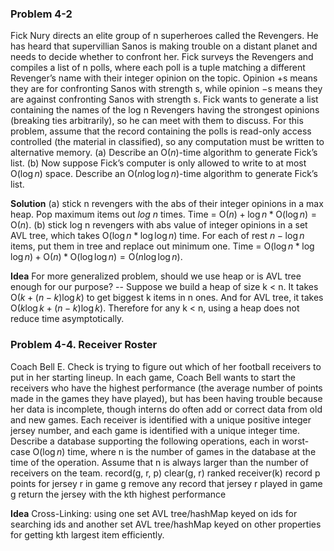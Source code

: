 ### Problem 4-2
Fick Nury directs an elite group of n superheroes called the Revengers. He has heard that supervillian Sanos is making trouble on a distant planet and needs to decide whether to confront her. Fick surveys the Revengers and compiles a list of n polls, where each poll is a tuple matching a different Revenger’s name with their integer opinion on the topic. Opinion +s means they are for confronting Sanos with strength s, while opinion −s means they are against confronting Sanos with strength s. Fick wants to generate a list containing the names of the log n Revengers having the strongest opinions (breaking ties arbitrarily), so he can meet with them to discuss. For this problem, assume that the record containing the polls is read-only access controlled (the material in classified), so any computation must be written to alternative memory.
(a) Describe an $\text{O}(n)$-time algorithm to generate Fick’s list.
(b) Now suppose Fick’s computer is only allowed to write to at most $\text{O}(\log{n})$ space. Describe an $\text{O}(n\log\log{n})$-time algorithm to generate Fick’s list.

**Solution**
(a) stick n revengers with the abs of their integer opinions in a max heap. Pop maximum items out $log \ n$ times.
Time = $\text{O}(n)+\log{n}*\text{O}(\log n)=\text{O}(n)$.
(b) stick log n revengers with abs value of integer opinions in a set AVL tree, which takes O($\log n*\log\log n$) time. For each of rest $n-\log n$ items, put them in tree and replace out minimum one.
Time = $\text{O}(\log{n}*\log\log{n}) + \text{O}(n)*\text{O}(\log\log{n})=\text{O}(n\log\log{n})$.

**Idea**
For more generalized problem, should we use heap or is AVL tree enough for our purpose? 
-- Suppose we build a heap of size k < n. It takes $\text{O}(k+(n-k)\log{k})$ to get biggest k items in n ones. And for AVL tree, it takes $\text{O}(k\log{k}+(n-k)\log{k})$. Therefore for any k < n, using a heap does not reduce time asymptotically.

### Problem 4-4. Receiver Roster
Coach Bell E. Check is trying to figure out which of her football receivers to put in her starting lineup. In each game, Coach Bell wants to start the receivers who have the highest performance (the average number of points made in the games they have played), but has been having trouble because her data is incomplete, though interns do often add or correct data from old and new games. Each receiver is identified with a unique positive integer jersey number, and each game is identified with a unique integer time. Describe a database supporting the following operations, each in worst-case $\text{O}(\log{n})$ time, where n is the number of games in the database at the time of the operation. Assume that n is always larger than the number of receivers on the team.
record(g, r, p) clear(g, r)
ranked receiver(k)
record p points for jersey r in game g
remove any record that jersey r played in game g return the jersey with the kth highest performance

**Idea**
Cross-Linking: using one set AVL tree/hashMap keyed on ids for searching ids and another set AVL tree/hashMap keyed on other properties for getting kth largest item efficiently.


